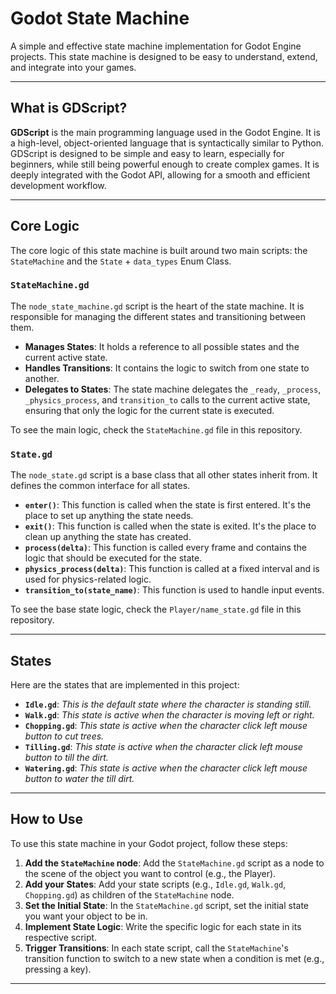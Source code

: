 # Godot State Machine

A simple and effective state machine implementation for Godot Engine projects. This state machine is designed to be easy to understand, extend, and integrate into your games.

---

## What is GDScript?

**GDScript** is the main programming language used in the Godot Engine. It is a high-level, object-oriented language that is syntactically similar to Python. GDScript is designed to be simple and easy to learn, especially for beginners, while still being powerful enough to create complex games. It is deeply integrated with the Godot API, allowing for a smooth and efficient development workflow.

---

## Core Logic

The core logic of this state machine is built around two main scripts: the `StateMachine` and the `State` + `data_types` Enum Class.

### `StateMachine.gd`

The `node_state_machine.gd` script is the heart of the state machine. It is responsible for managing the different states and transitioning between them.

* **Manages States**: It holds a reference to all possible states and the current active state.
* **Handles Transitions**: It contains the logic to switch from one state to another.
* **Delegates to States**: The state machine delegates the `_ready`, `_process`, `_physics_process`, and `transition_to` calls to the current active state, ensuring that only the logic for the current state is executed.

To see the main logic, check the `StateMachine.gd` file in this repository.

### `State.gd`

The `node_state.gd` script is a base class that all other states inherit from. It defines the common interface for all states.

* **`enter()`**: This function is called when the state is first entered. It's the place to set up anything the state needs.
* **`exit()`**: This function is called when the state is exited. It's the place to clean up anything the state has created.
* **`process(delta)`**: This function is called every frame and contains the logic that should be executed for the state.
* **`physics_process(delta)`**: This function is called at a fixed interval and is used for physics-related logic.
* **`transition_to(state_name)`**: This function is used to handle input events.

To see the base state logic, check the `Player/name_state.gd` file in this repository.

---

## States

Here are the states that are implemented in this project:

* **`Idle.gd`**: *This is the default state where the character is standing still.*
* **`Walk.gd`**: *This state is active when the character is moving left or right.*
* **`Chopping.gd`**: *This state is active when the character click left mouse button to cut trees.*
* **`Tilling.gd`**: *This state is active when the character click left mouse button to till the dirt.*
* **`Watering.gd`**: *This state is active when the character click left mouse button to water the till dirt.*
---

## How to Use

To use this state machine in your Godot project, follow these steps:

1.  **Add the `StateMachine` node**: Add the `StateMachine.gd` script as a node to the scene of the object you want to control (e.g., the Player).
2.  **Add your States**: Add your state scripts (e.g., `Idle.gd`, `Walk.gd`, `Chopping.gd`) as children of the `StateMachine` node.
3.  **Set the Initial State**: In the `StateMachine.gd` script, set the initial state you want your object to be in.
4.  **Implement State Logic**: Write the specific logic for each state in its respective script.
5.  **Trigger Transitions**: In each state script, call the `StateMachine`'s transition function to switch to a new state when a condition is met (e.g., pressing a key).

---
